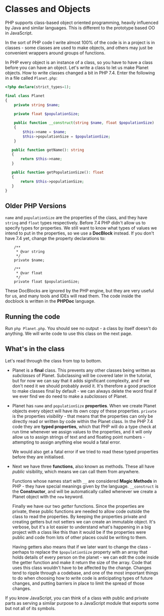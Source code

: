 # Classes and Objects

PHP supports class-based object oriented programming, heavily influenced by Java and similar languages. This is
different to the prototype based OO in JavaScript.

In the sort of PHP code I write almost 100% of the code is in a project is in classes - some classes are used to make
objects, and others may just be convenient wrappers around groups of functions.

In PHP every object is an instance of a class, so you have to have a class before you can have an object. Let's write
a class to let us make Planet objects. How to write classes changed a bit in PHP 7.4. Enter the 
following in a file called `Planet.php`:

```php
<?php declare(strict_types=1);

final class Planet
{
    private string $name;
    
    private float $populationSize;

    public function __construct(string $name, float $populationSize) 
    {
        $this->name = $name;
        $this->populationSize = $populationSize;
    }

   public function getName(): string
   {
       return $this->name;
   }

   public function getPopulationSize(): float
   {
       return $this->populationSize;
   }
}
```

## Older PHP Versions

`name` and `populationSize` are the properties of the class, and they have `string` and `float` types respectively.
Before 7.4 PHP didn't allow us to specify types for properties. We still want to know what types of values we intend to 
put in the properties, so we use a **DocBlock** instead. If you don't have 7.4 yet, change the property declarations 
to:

```
    /**
     * @var string
     */
    private $name;
    
    /**
     * @var float
     */
    private float $populationSize;
```

These DocBlocks are ignored by the PHP engine, but they are very useful for us, and many tools and IDEs will read them.
The code inside the docblock is written in the **PHPDoc** language.

## Running the code

Run `php Planet.php`. You should see no output - a class by itself doesn't do anything. We will write code to use this
class on the next page.

## What's in the class

Let's read through the class from top to bottom.

* Planet is a **final** class. This prevents any other classes being written as *subclasses* of Planet. Subclassing will
be covered later in the tutorial, but for now we can say that it adds significant complexity, and if we don't need it
we should probably avoid it. It's therefore a good practice to make classes final by default - we can always delete the
word final if we ever find we do need to make a *subclasses* of Planet.

* Planet has `name` and `populationSize` **properties**. When we create Planet objects every object will have its own copy
of these properties. `private` is the properties *visibility* - that means that the properties can only be directly read
or written by code within the Planet class. In the PHP 7.4 code they are **typed properties**, which that PHP will
do a type check at run time whenever we assign values to the properties, and it will only allow us to assign strings of
text and and floating point numbers - attempting to assign anything else would a fatal error.

    We would also get a fatal error if we tried to read these typed properties before they are initialised.

* Next we have three **functions**, also known as methods. These all have *public* visibility, which means we can call them from anywhere.

    Functions whose names start with `__` are considered **Magic Methods** in PHP - they have special meanings given by the
language. `__construct` is the **Constructor**, and will be automatically called whenever we create a Planet object with 
the `new` keyword.

    Finally we have our two *getter* functions. Since the properties are private, these public functions are needed to allow
code outside the class to read the properties. By keeping the properties private and creating getters but not setters
we can create an immutable object. It's verbose, but it's a lot easier to understand what's happening in a big project
with a class like this than it would be if the properties were public and code from lots of other places could be
writing to them. 

    Having getters also means that if we later want to change the class - perhaps to replace the 
`$populationSize` property with an array that holds details of every person on the planet - we can edit the code inside
the getter function and make it return the size of the array. Code that uses this class wouldn't have to be 
affected by the change. Changes tend to ripple through a codebase, and one of the most important things to do when
choosing how to write code is anticipating types of future changes, and putting barriers in place to limit the spread of
those changes.

If you know JavaScript, you can think of a class with public and private parts as serving a similar purpose to a 
JavaScript module that exports some but not all of its symbols.